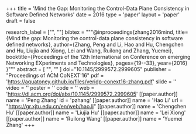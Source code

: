 +++
title = 'Mind the Gap: Monitoring the Control-Data Plane Consistency in Software Defined Networks'
date = 2016
type = 'paper'
layout = 'paper'
draft = false

research_label = ["", ""]
bibtex = """@inproceedings{zhang2016mind,
  title={Mind the gap: Monitoring the control-data plane consistency in software defined networks},
  author={Zhang, Peng and Li, Hao and Hu, Chengchen and Hu, Liujia and Xiong, Lei and Wang, Ruilong and Zhang, Yuemei},
  booktitle={Proceedings of the 12th International on Conference on emerging Networking EXperiments and Technologies},
  pages={19--33},
  year={2016}
}"""
abstract = [
    "",
    ""
]
doi="10.1145/2999572.2999605"
publisher = "Proceedings of ACM CoNEXT'16"
pdf = 'https://aquatoney.github.io/files/veridp-conext16-zhang.pdf'
slide = ''
video = ''
poster = ''
code = ''
web = 'https://dl.acm.org/doi/abs/10.1145/2999572.2999605'
[[paper.author]]
    name = 'Peng Zhang'
    id = 'pzhang'
[[paper.author]]
    name = 'Hao Li'
    url = "https://gr.xjtu.edu.cn/en/web/hao.li"
[[paper.author]]
    name = 'Chengchen Hu'
[[paper.author]]
    name = 'Liujia Hu'
[[paper.author]]
    name = 'Lei Xiong'
[[paper.author]]
    name = 'Ruilong Wang'
[[paper.author]]
    name = 'Yuemei Zhang'
+++

